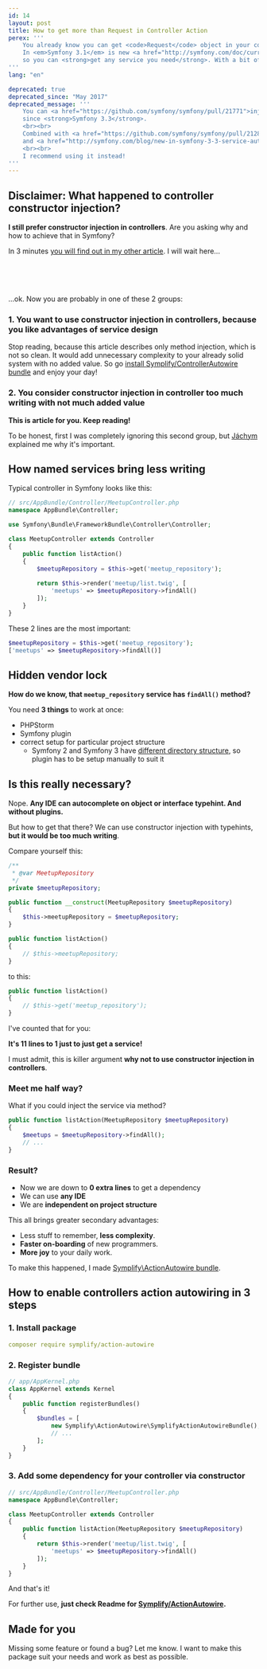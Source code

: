 ```yaml
---
id: 14
layout: post
title: How to get more than Request in Controller Action
perex: '''
    You already know you can get <code>Request</code> object in your controller action. Cool, but there is more. 
    In <em>Symfony 3.1</em> is new <a href="http://symfony.com/doc/current/controller/argument_value_resolver.html">Action Argument Resolving feature</a>,
    so you can <strong>get any service you need</strong>. With a bit of work. Today I will show you how. 
'''
lang: "en"

deprecated: true
deprecated_since: "May 2017"
deprecated_message: '''
    You can <a href="https://github.com/symfony/symfony/pull/21771">inject services into actions</a> using <code>controller.service_arguments</code> tag
    since <strong>Symfony 3.3</strong>. 
    <br><br>
    Combined with <a href="https://github.com/symfony/symfony/pull/21289">PSR4-based service discovery and registration</a>
    and <a href="http://symfony.com/blog/new-in-symfony-3-3-service-autoconfiguration">autoconfiguration</a> this is amazing feature.
    <br><br>
    I recommend using it instead!
'''
---
```


## Disclaimer: What happened to controller constructor injection?

**I still prefer constructor injection in controllers**. Are you asking why and how to achieve that in Symfony?

In 3 minutes [you will find out in my other article](/blog/2016/03/10/autowired-controllers-as-services-for-lazy-people).
I will wait here...

<br>
<br>
<br>

...ok. Now you are probably in one of these 2 groups:
 
### 1. You want to use constructor injection in controllers, because you like advantages of service design
 
Stop reading, because this article describes only method injection, which is not so clean. It would add unnecessary complexity to your
already solid system with no added value.
So go [install Symplify/ControllerAutowire bundle](https://github.com/Symplify/ControllerAutowire) and enjoy your day!

### 2. You consider constructor injection in controller too much writing with not much added value   

**This is article for you. Keep reading!**
  
To be honest, first I was completely ignoring this second group, but [Jáchym](https://twitter.com/enumag) explained me why it's important.
   

## How named services bring less writing

Typical controller in Symfony looks like this:

```php
// src/AppBundle/Controller/MeetupController.php
namespace AppBundle\Controller;

use Symfony\Bundle\FrameworkBundle\Controller\Controller;

class MeetupController extends Controller
{
    public function listAction()
    {
        $meetupRepository = $this->get('meetup_repository');
        
        return $this->render('meetup/list.twig', [
            'meetups' => $meetupRepository->findAll()
        ]);
    }
}
```

These 2 lines are the most important:

```php
$meetupRepository = $this->get('meetup_repository');
['meetups' => $meetupRepository->findAll()]
```

## Hidden vendor lock

**How do we know, that `meetup_repository` service has `findAll()` method?**

You need **3 things** to work at once: 

- PHPStorm
- Symfony plugin
- correct setup for particular project structure 
    - Symfony 2 and Symfony 3 have [different directory structure](https://knpuniversity.com/screencast/symfony3-upgrade/new-dir-structure), so plugin has to be setup manually to suit it 


## Is this really necessary?

Nope. **Any IDE can autocomplete on object or interface typehint. And without plugins.**

But how to get that there? We can use constructor injection with typehints, **but it would be too much writing**.

Compare yourself this:

```php
/**
 * @var MeetupRepository
 */
private $meetupRepository;

public function __construct(MeetupRepository $meetupRepository)
{
    $this->meetupRepository = $meetupRepository;
}

public function listAction()
{
    // $this->meetupRepository;
}
```

to this:

```php
public function listAction()
{
    // $this->get('meetup_repository');
}
```

I've counted that for you:

**It's 11 lines to 1 just to just get a service!**

I must admit, this is killer argument **why not to use constructor injection in controllers**.


### Meet me half way? 

What if you could inject the service via method?

```php
public function listAction(MeetupRepository $meetupRepository)
{
    $meetups = $meetupRepository->findAll();
    // ...
}
```

### Result?

- Now we are down to **0 extra lines** to get a dependency
- We can use **any IDE**
- We are **independent on project structure**

This all brings greater secondary advantages:
 
- Less stuff to remember, **less complexity**.
- **Faster on-boarding** of new programmers.
- **More joy** to your daily work. 

To make this happened, I made [Symplify\ActionAutowire bundle](https://github.com/Symplify/ActionAutowire).

## How to enable controllers action autowiring in 3 steps

### 1. Install package 

```yaml
composer require symplify/action-autowire
```

### 2. Register bundle

```php
// app/AppKernel.php
class AppKernel extends Kernel
{
    public function registerBundles()
    {
        $bundles = [
            new Symplify\ActionAutowire\SymplifyActionAutowireBundle(),
            // ...
        ];
    }
}
```

### 3. Add some dependency for your controller via constructor 

```php
// src/AppBundle/Controller/MeetupController.php
namespace AppBundle\Controller;

class MeetupController extends Controller
{
    public function listAction(MeetupRepository $meetupRepository)
    {
        return $this->render('meetup/list.twig', [
            'meetups' => $meetupRepository->findAll()
        ]);
    }
}
```

And that's it!

For further use, **just check Readme for [Symplify/ActionAutowire](https://github.com/Symplify/ActionAutowire).**


## Made for you

Missing some feature or found a bug? Let me know. I want to make this package suit your needs and work as best as possible.
